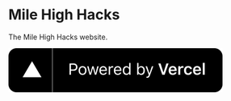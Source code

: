 # Mile High Hacks

The Mile High Hacks website.

[![Powered By Vercel](/public/img/powered-by-vercel.svg)](https://vercel.com/?utm_source=milehighhacks&utm_campaign=oss)
